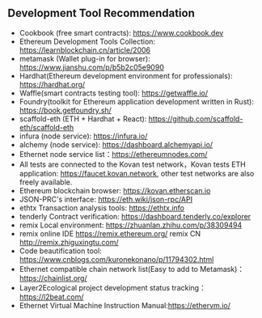 ## Development Tool Recommendation    
- Cookbook (free smart contracts): <https://www.cookbook.dev>
- Ethereum Development Tools Collection: <https://learnblockchain.cn/article/2006>
- metamask (Wallet plug-in for browser): <https://www.jianshu.com/p/b5b2c05e9090>
- Hardhat(Ethereum development environment for professionals): https://hardhat.org/
- Waffle(smart contracts testing tool): https://getwaffle.io/
- Foundry(toolkit for Ethereum application development written in Rust): https://book.getfoundry.sh/
- scaffold-eth (ETH + Hardhat + React): https://github.com/scaffold-eth/scaffold-eth
- infura (node service): <https://infura.io/>
- alchemy (node service): <https://dashboard.alchemyapi.io/>
- Ethernet node service list：<https://ethereumnodes.com/>
- All tests are connected to the Kovan test network，Kovan tests ETH application: <https://faucet.kovan.network>, other test networks are also freely available.
- Ethereum blockchain browser: <https://kovan.etherscan.io>
- JSON-PRC's interface: <https://eth.wiki/json-rpc/API>
- ethtx Transaction analysis tools: <https://ethtx.info>
- tenderly Contract verification: <https://dashboard.tenderly.co/explorer>
- remix Local environment: <https://zhuanlan.zhihu.com/p/38309494>
- remix online IDE <https://remix.ethereum.org/>  remix CN <http://remix.zhiguxingtu.com/>
- Code beautification tool: <https://www.cnblogs.com/kuronekonano/p/11794302.html>
- Ethernet compatible chain network list(Easy to add to Metamask)：<https://chainlist.org/>
- Layer2Ecological project development status tracking：<https://l2beat.com/>
- Ethernet Virtual Machine Instruction Manual:<https://ethervm.io/>

